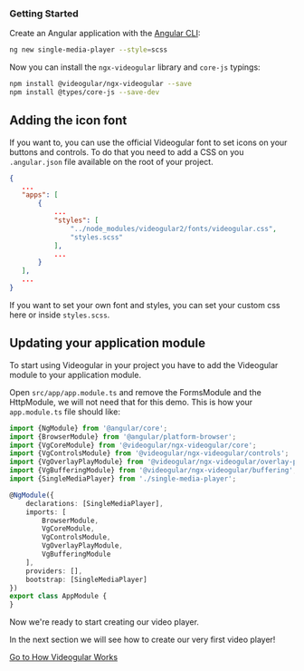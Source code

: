 ### Getting Started

Create an Angular application with the [Angular CLI]():

```bash
ng new single-media-player --style=scss

```

Now you can install the `ngx-videogular` library and `core-js` typings:

```bash
npm install @videogular/ngx-videogular --save
npm install @types/core-js --save-dev
```

## Adding the icon font

If you want to, you can use the official Videogular font to set icons on your buttons and controls. To do that you need to add a CSS on you `.angular.json` file available on the root of your project.

```json
{
   ...
   "apps": [
       {
           ...
           "styles": [
               "../node_modules/videogular2/fonts/videogular.css",
               "styles.scss"
           ],
           ...
       }
   ],
   ...
}
```

If you want to set your own font and styles, you can set your custom css here or inside `styles.scss`.

## Updating your application module

To start using Videogular in your project you have to add the Videogular module to your application module.

Open `src/app/app.module.ts` and remove the FormsModule and the HttpModule, we will not need that for this demo. This is how your `app.module.ts` file should like:

```typescript
import {NgModule} from '@angular/core';
import {BrowserModule} from '@angular/platform-browser';
import {VgCoreModule} from '@videogular/ngx-videogular/core';
import {VgControlsModule} from '@videogular/ngx-videogular/controls';
import {VgOverlayPlayModule} from '@videogular/ngx-videogular/overlay-play';
import {VgBufferingModule} from '@videogular/ngx-videogular/buffering';
import {SingleMediaPlayer} from './single-media-player';

@NgModule({
    declarations: [SingleMediaPlayer],
    imports: [
        BrowserModule,
        VgCoreModule,
        VgControlsModule,
        VgOverlayPlayModule,
        VgBufferingModule
    ],
    providers: [],
    bootstrap: [SingleMediaPlayer]
})
export class AppModule {
}
```

Now we're ready to start creating our video player.

In the next section we will see how to create our very first video player!

<a href="how-videogular-works.html">Go to How Videogular Works</a>
